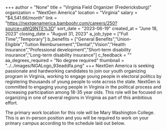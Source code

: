 +++
author = "None"
title = "Virginia Field Organizer (Fredericksburg)"
organization = "NextGen America"
location = "Virginia"
salary = "$4,541.66/month"
link = "https://nextgenamerica.bamboohr.com/careers/250?source=aWQ9NTE%3D"
sort_date = "2023-06-19"
created_at = "June 18, 2023"
closing_date = "August 31, 2023"
a_job_type = ["Full Time","Temporary"]
b_benefits = ["General Benefits","Union-Eligible","Tuition Reimbursement","Dental","Vision","Health Insurance","Professional development","Short-term disability insurance","Long-term disability insurance"]
c_feedback = ""
aa_degrees_required = "No degree required"
thumbnail = "../../images/NGALogo_93eaddfa.png"
+++
NextGen America is seeking passionate and hardworking candidates to join our youth organizing program in Virginia, working to engage young people in electoral politics by registering thousands of young people to vote across the state. NextGen is committed to engaging young people in Virginia in the political process and increasing participation among 18-35 year olds. This role will be focused on organizing in one of several regions in Virginia as part of this ambitious effort. 

The primary work location for this role will be Mary Washington College. This is an in-person position and you will be required to work on your primary campus according to the schedule laid out below. 